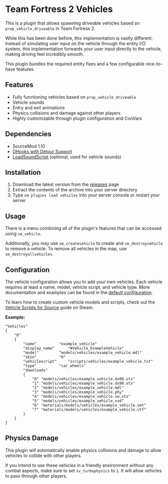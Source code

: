 # Team Fortress 2 Vehicles
This is a plugin that allows spawning driveable vehicles based on `prop_vehicle_driveable` in Team Fortress 2.

While this has been done before, this implementation is vastly different.
Instead of simulating user input on the vehicle through the entity I/O system, this implementation forwards your user input directly to the vehicle, making driving feel incredibly smooth.

This plugin bundles the required entity fixes and a few configurable nice-to-have features.

## Features
* Fully functioning vehicles based on `prop_vehicle_driveable`
* Vehicle sounds
* Entry and exit animations
* Physics collisions and damage against other players
* Highly customizable through plugin configuration and ConVars

## Dependencies
* SourceMod 1.10
* [DHooks with Detour Support](https://forums.alliedmods.net/showpost.php?p=2588686&postcount=589)
* [LoadSoundScript](https://github.com/haxtonsale/LoadSoundScript) (optional, used for vehicle sounds)

## Installation
1. Download the latest version from the [releases](https://github.com/Mikusch/tf-vehicles/releases) page
2. Extract the contents of the archive into your server directory
3. Type `sm plugins load vehicles` into your server console or restart your server

## Usage
There is a menu combining all of the plugin's features that can be accessed using `sm_vehicle`.

Additionally, you may use `sm_createvehicle` to create and `sm_destroyvehicle` to remove a vehicle. To remove all vehicles in the map, use `sm_destroyallvehicles`.

## Configuration
The vehicle configuration allows you to add your own vehicles. Each vehicle requires at least a name, model, vehicle script, and vehicle type.
More documentation and examples can be found in the [default configuration](/addons/sourcemod/configs/vehicles/vehicles.cfg).

To learn how to create custom vehicle models and scripts, check out the [Vehicle Scripts for Source](https://steamcommunity.com/sharedfiles/filedetails/?id=1373837962) guide on Steam.

**Example:**
```
"Vehicles"
{
	"0"
	{
		"name"			"example_vehicle"
		"display_name"		"#Vehicle_ExampleVehicle"
		"model"			"models/vehicles/example_vehicle.mdl"
		"skin"			"0"
		"vehiclescript"		"scripts/vehicles/example_vehicle.txt"
		"type"			"car_wheels"
		"downloads"
		{
			"0"	"models/vehicles/example_vehicle.dx80.vtx"
			"1"	"models/vehicles/example_vehicle.dx90.vtx"
			"2"	"models/vehicles/example_vehicle.mdl"
			"3"	"models/vehicles/example_vehicle.phy"
			"4"	"models/vehicles/example_vehicle.sw.vtx"
			"5"	"models/vehicles/example_vehicle.vvd"
			"6"	"materials/models/vehicles/example_vehicle.vmt"
			"7"	"materials/models/vehicles/example_vehicle.vtf"
		}
	}
}
```

## Physics Damage
This plugin will automatically enable physics collisions and damage to allow vehicles to collide with other players.

If you intend to use these vehicles in a friendly environment without any combat aspects, make sure to set `sv_turbophysics` to `1`. It will allow vehicles to pass through other players.
